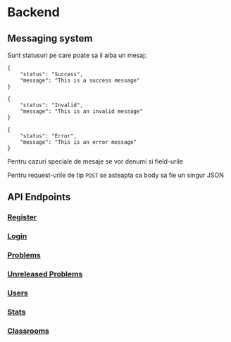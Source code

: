 # Backend

## Messaging system

Sunt statusuri pe care poate sa il aiba un mesaj:
```
{
    "status": "Success",
    "message": "This is a success message"
}
```

```
{
    "status": "Invalid",
    "message": "This is an invalid message"
}
```

```
{
    "status": "Error",
    "message": "This is an error message"
}
```
Pentru cazuri speciale de mesaje se vor denumi si field-urile

Pentru request-urile de tip ``POST`` se asteapta ca body sa fie un singur JSON 

## API Endpoints

### [Register](docs/Register.md)

### [Login](docs/Login.md)

### [Problems](docs/Problems.md)

### [Unreleased Problems](docs/UnreleasedProblems.md)

### [Users](docs/Users.md)

### [Stats](docs/Stats.md)

### [Classrooms](docs/Classrooms.md)